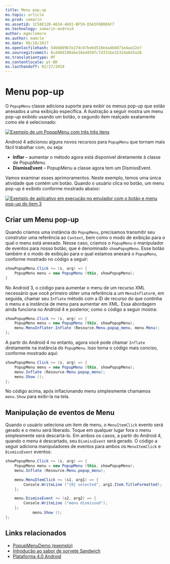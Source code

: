 ```yaml
---
title: Menu pop-up
ms.topic: article
ms.prod: xamarin
ms.assetid: 1C58E12B-4634-4691-BF59-D5A3F6B0E6F7
ms.technology: xamarin-android
author: mgmclemore
ms.author: mamcle
ms.date: 08/18/2017
ms.openlocfilehash: 54b6809b7e27dc87be6d510e4a4b6071e4ae22e7
ms.sourcegitcommit: 6cd40d190abe38edd50fc74331be15324a845a28
ms.translationtype: MT
ms.contentlocale: pt-BR
ms.lasthandoff: 02/27/2018
---
```

# <a name="popup-menu"></a>Menu pop-up

O `PopupMenu` classe adiciona suporte para exibir os menus pop-up que estão anexados a uma exibição específica. A ilustração a seguir mostra um menu pop-up exibido usando um botão, o segundo item realçado exatamente como ele é selecionado:

 [ ![Exemplo de um PopopMenu com três três itens](popup-menu-images/20-popupmenu.png)](popup-menu-images/20-popupmenu.png)

Android 4 adicionou alguns novos recursos para `PopupMenu` que tornam mais fácil trabalhar com, ou seja:

-   **Inflar** &ndash; aumentar o método agora está disponível diretamente à classe de PopupMenu.
-   **DismissEvent** &ndash; PopupMenu a classe agora tem um DismissEvent.

Vamos examinar esses aprimoramentos. Neste exemplo, temos uma única atividade que contém um botão. Quando o usuário clica no botão, um menu pop-up é exibido conforme mostrado abaixo:

 [ ![Exemplo de aplicativo em execução no emulador com o botão e menu pop-up do item 3](popup-menu-images/06-popupmenu.png)](popup-menu-images/06-popupmenu.png)

<a name="Creating_a_Popup_Menu" />

## <a name="creating-a-popup-menu"></a>Criar um Menu pop-up

Quando criamos uma instância do `PopupMenu`, precisamos transmitir seu construtor uma referência ao `Context`, bem como o modo de exibição para o qual o menu está anexado. Nesse caso, criamos o `PopupMenu` o manipulador de eventos para nosso botão, que é denominado `showPopupMenu`.
Esse botão também é o modo de exibição para o qual estamos anexará o `PopupMenu`, conforme mostrado no código a seguir:

```csharp
showPopupMenu.Click += (s, arg) => {
    PopupMenu menu = new PopupMenu (this, showPopupMenu);
}
```

No Android 3, o código para aumentar o menu de um recurso XML necessário que você primeiro obter uma referência a um `MenuInflator`e, em seguida, chamar seu `Inflate` método com a ID de recurso do que continha o menu e a instância de menu para aumentar em XML. Essa abordagem ainda funciona no Android 4 e posterior, como o código a seguir mostra:

```csharp
showPopupMenu.Click += (s, arg) => {
    PopupMenu menu = new PopupMenu (this, showPopupMenu);
    menu.MenuInflater.Inflate (Resource.Menu.popup_menu, menu.Menu);
};
```

A partir do Android 4 no entanto, agora você pode chamar `Inflate` diretamente na instância do `PopupMenu`. Isso torna o código mais conciso, conforme mostrado aqui:

```csharp
showPopupMenu.Click += (s, arg) => {
    PopupMenu menu = new PopupMenu (this, showPopupMenu);
    menu.Inflate (Resource.Menu.popup_menu);
    menu.Show ();
};
```

No código acima, após inflacionando menu simplesmente chamamos `menu.Show` para exibi-la na tela.

<a name="Handling_Menu_Events" />

## <a name="handling-menu-events"></a>Manipulação de eventos de Menu

Quando o usuário seleciona um item de menu, o `MenuItemClick` evento será gerado e o menu será liberado. Toque em qualquer lugar fora o menu simplesmente será descartá-lo. Em ambos os casos, a partir do Android 4, quando o menu é descartado, seu `DismissEvent` será gerado. O código a seguir adiciona manipuladores de eventos para ambos os `MenuItemClick` e `DismissEvent` eventos:

```csharp
showPopupMenu.Click += (s, arg) => {
    PopupMenu menu = new PopupMenu (this, showPopupMenu);
    menu.Inflate (Resource.Menu.popup_menu);

    menu.MenuItemClick += (s1, arg1) => {
        Console.WriteLine ("{0} selected", arg1.Item.TitleFormatted);
    };

    menu.DismissEvent += (s2, arg2) => {
        Console.WriteLine ("menu dismissed");
    };
            menu.Show ();
};
```



## <a name="related-links"></a>Links relacionados

- [PopupMenuDemo (exemplo)](https://developer.xamarin.com/samples/monodroid/PopupMenuDemo/)
- [Introdução ao sabor de sorvete Sandwich](http://www.android.com/about/ice-cream-sandwich/)
- [Plataforma 4.0 Android](http://developer.android.com/sdk/android-4.0.html)
